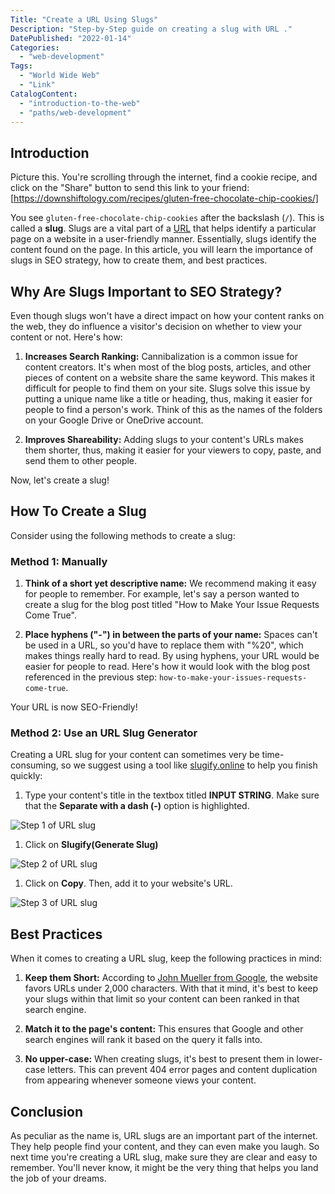 ```yaml
---
Title: "Create a URL Using Slugs"
Description: "Step-by-Step guide on creating a slug with URL ."
DatePublished: "2022-01-14"
Categories:
  - "web-development"
Tags:
  - "World Wide Web"
  - "Link"
CatalogContent:
  - "introduction-to-the-web"
  - "paths/web-development"
---
```


[https://downshiftology.com/recipes/gluten-free-chocolate-chip-cookies/]: https://downshiftology.com/recipes/gluten-free-chocolate-chip-cookies/
[URL]: https://www.codecademy.com/resources/docs/general/url
[slugify.online]: https://slugify.online/

[Step 1 of URL slug]: https://github.com/Codecademy/ugc/main/content/christine_belzie/step1-of-slug.png
[Step 2 of URL slug]: https://github.com/Codecademy/ugc/main/content/christine_belzie/step2-of-slug.png
[Step 3 of URL slug]: https://github.com/Codecademy/ugc/main/content/christine_belzie/step3-of-slug.png

## Introduction

Picture this. You're scrolling through the internet, find a cookie recipe, and click on the "Share" button to send this link to your friend:
[https://downshiftology.com/recipes/gluten-free-chocolate-chip-cookies/]

You see `gluten-free-chocolate-chip-cookies` after the backslash (`/`). This is called a **slug**. Slugs are a vital part of a [URL] that helps identify a particular page on a website in a user-friendly manner. Essentially, slugs identify the content found on the page. In this article, you will learn the importance of slugs in SEO strategy, how to create them, and best practices.

## Why Are Slugs Important to SEO Strategy?

Even though slugs won't have a direct impact on how your content ranks on the web, they do influence a visitor's decision on whether to view your content or not. Here's how:

1. **Increases Search Ranking:** Cannibalization is a common issue for content creators. It's when most of the blog posts, articles, and other pieces of content on a website share the same keyword. This makes it difficult for people to find them on your site. Slugs solve this issue by putting a unique name like a title or heading, thus, making it easier for people to find a person's work. Think of this as the names of the folders on your Google Drive or OneDrive account.

2. **Improves Shareability:** Adding slugs to your content's URLs makes them shorter, thus, making it easier for your viewers to copy, paste, and send them to other people.

Now, let's create a slug!

## How To Create a Slug

Consider using the following methods to create a slug:

### Method 1: Manually

1. **Think of a short yet descriptive name:**  We recommend making it easy for people to remember. For example, let's say a person wanted to create a slug for the blog post titled "How to Make Your Issue Requests Come True".

2. **Place hyphens ("-") in between the parts of your name:**  Spaces can't be used in a URL, so you'd have to replace them with "%20", which makes things really hard to read. By using hyphens, your URL would be easier for people to read. Here's how it would look with the blog post referenced in the previous step: `how-to-make-your-issues-requests-come-true`.

Your URL is now SEO-Friendly!

### Method 2: Use an URL Slug Generator

Creating a URL slug for your content can sometimes very be time-consuming, so we suggest using a tool like [slugify.online] to help you finish quickly:

1. Type your content's title in the textbox titled **INPUT STRING**. Make sure that the **Separate with a dash (-)** option is highlighted.

![Step 1 of URL slug]

 1. Click on **Slugify(Generate Slug)**

![Step 2 of URL slug]

1. Click on **Copy**. Then, add it to your website's URL.

![Step 3 of URL slug]

## Best Practices

When it comes to creating a URL slug, keep the following practices in mind:

1. **Keep them Short:** According to [John Mueller from Google](https://www.seroundtable.com/google-url-characters-18219.html), the website favors URLs under 2,000 characters. With that it mind, it's best to keep your slugs within that limit so your content can been ranked in that search engine.  

2. **Match it to the page's content:** This ensures that Google and other search engines will rank it based on the query it falls into.

3. **No upper-case:** When creating slugs, it's best to present them in lower-case letters. This can prevent 404 error pages and content duplication from appearing whenever someone views your content.

## Conclusion

As peculiar as the name is, URL slugs are an important part of the internet. They help people find your content, and they can even make you laugh. So next time you're creating a URL slug, make sure they are clear and easy to remember. You'll never know, it might be the very thing that helps you land the job of your dreams.
